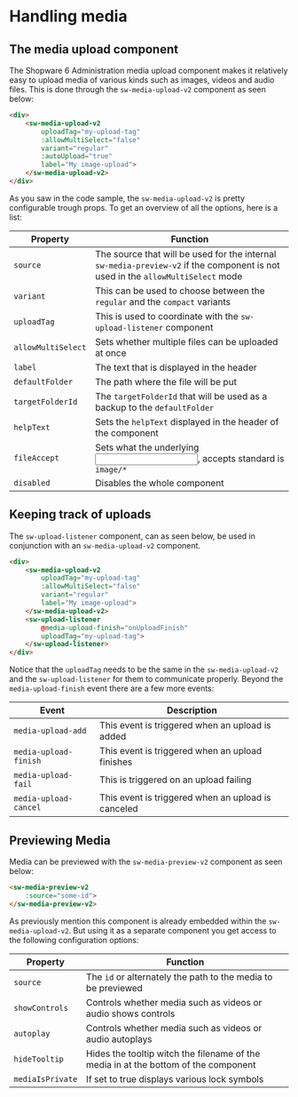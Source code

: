 # Handling media

## The media upload component

The Shopware 6 Administration media upload component makes it relatively easy to upload media of various kinds such as images, videos and audio files.
This is done through the `sw-media-upload-v2` component as seen below:

```html
<div>
    <sw-media-upload-v2
        uploadTag="my-upload-tag"
        :allowMultiSelect="false"
        variant="regular"
        :autoUpload="true"
		label="My image-upload">
    </sw-media-upload-v2>
</div>
```

As you saw in the code sample, the `sw-media-upload-v2` is pretty configurable trough props.
To get an overview of all the options, here is a list:   

| Property           | Function                                                                                                                        |
|--------------------|---------------------------------------------------------------------------------------------------------------------------------|
| `source`           | The source that will be used for the internal `sw-media-preview-v2` if the component is not used in the `allowMultiSelect` mode |
| `variant`          | This can be used to choose between the `regular` and the `compact` variants                                                     |
| `uploadTag`        | This is used to coordinate with the `sw-upload-listener` component                                                              |
| `allowMultiSelect` | Sets whether multiple files can be uploaded at once                                                                             |
| `label`            | The text that is displayed in the header                                                                                        |
| `defaultFolder`    | The path where the file will be put                                                                                             |
| `targetFolderId`   | The `targetFolderId` that will be used as a backup to the `defaultFolder`                                                       |
| `helpText`         | Sets the `helpText` displayed in the header of the component                                                                    |
| `fileAccept`       | Sets what the underlying <input>, accepts standard is `image/*`                                                                 |
| `disabled`         | Disables the whole component                                                                                                    |

## Keeping track of uploads

The `sw-upload-listener` component, can as seen below, be used in conjunction with an `sw-media-upload-v2` component.

```html
<div>
    <sw-media-upload-v2
        uploadTag="my-upload-tag"
        :allowMultiSelect="false"
        variant="regular"
		label="My image-upload">
    </sw-media-upload-v2>
    <sw-upload-listener
        @media-upload-finish="onUploadFinish" 
        uploadTag="my-upload-tag">
    </sw-upload-listener>
</div>
```

Notice that the `uploadTag` needs to be the same in the `sw-media-upload-v2` and the `sw-upload-listener` for them to communicate properly.
Beyond the `media-upload-finish` event there are a few more events:

| Event                 | Description                                        |
|-----------------------|----------------------------------------------------|
| `media-upload-add`    | This event is triggered when an upload is added    |
| `media-upload-finish` | This event is triggered when an upload finishes    |
| `media-upload-fail`   | This is triggered on an upload failing             |
| `media-upload-cancel` | This event is triggered when an upload is canceled |


## Previewing Media

Media can be previewed with the `sw-media-preview-v2` component as seen below:

```html
<sw-media-preview-v2
    :source="some-id">
</sw-media-preview-v2>
```

As previously mention this component is already embedded within the `sw-media-upload-v2`.
But using it as a separate component you get access to the following configuration options:

| Property         | Function                                                                            |
|------------------|-------------------------------------------------------------------------------------|
| `source`         | The `id` or alternately the path to the media to be previewed                       |
| `showControls`   | Controls whether media such as videos or audio shows controls                       |
| `autoplay`       | Controls whether media such as videos or audio autoplays                            |
| `hideTooltip`    | Hides the tooltip witch the filename of the media in at the bottom of the component |
| `mediaIsPrivate` | If set to true displays various lock symbols                                        |